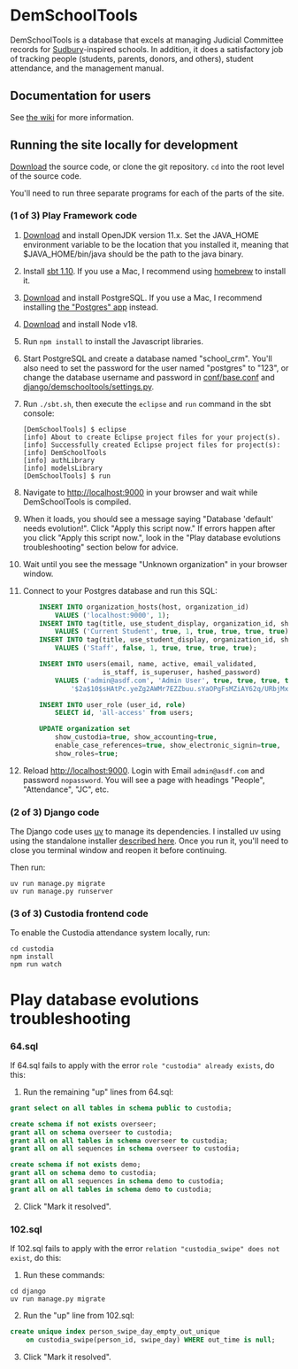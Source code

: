 # DemSchoolTools

DemSchoolTools is a database that excels at managing Judicial Committee records
for [Sudbury](https://en.wikipedia.org/wiki/Sudbury_school)-inspired schools.
In addition, it does a satisfactory job of tracking people (students, parents,
donors, and others), student attendance, and the management manual.

## Documentation for users

See [the wiki](https://github.com/schmave/demschooltools/wiki/) for more information.

## Running the site locally for development

[Download](https://github.com/schmave/demschooltools/archive/master.zip) the source code, or clone the git repository. `cd` into the root level of the source code.

You'll need to run three separate programs for each of the parts of the site.

### (1 of 3) Play Framework code

1.  [Download](https://openjdk.org/) and install OpenJDK version 11.x. Set the JAVA_HOME environment variable to be the location that you installed it, meaning that $JAVA_HOME/bin/java should be the path to the java binary.

1.  Install [sbt 1.10](https://www.scala-sbt.org/download/). If you use a Mac, I recommend using [homebrew](https://brew.sh/) to install it.

1.  [Download](http://www.postgresql.org/download/) and install PostgreSQL. If you use a Mac, I recommend installing [the "Postgres" app](https://postgresapp.com/) instead.

1.  [Download](https://nodejs.org/en/download/releases/) and install Node v18.

1.  Run `npm install` to install the Javascript libraries.

1.  Start PostgreSQL and create a database named "school_crm". You'll also need to set the password for the user named "postgres" to "123", or change the database username and password in [conf/base.conf](conf/base.conf) and [django/demschooltools/settings.py](django/demschooltools/settings.py).

1.  Run `./sbt.sh`, then execute the `eclipse` and `run` command in the sbt console:

        [DemSchoolTools] $ eclipse
        [info] About to create Eclipse project files for your project(s).
        [info] Successfully created Eclipse project files for project(s):
        [info] DemSchoolTools
        [info] authLibrary
        [info] modelsLibrary
        [DemSchoolTools] $ run

1.  Navigate to [http://localhost:9000](http://localhost:9000) in your browser
    and wait while DemSchoolTools is compiled.

1.  When it loads, you should see a message saying
    "Database 'default' needs evolution!". Click "Apply this script now." If errors happen after you click "Apply this script now.", look in the "Play database evolutions troubleshooting" section below for advice.

1.  Wait until you see the message "Unknown organization" in your browser window.

1.  Connect to your Postgres database and run this SQL:

    ```sql
        INSERT INTO organization_hosts(host, organization_id)
            VALUES ('localhost:9000', 1);
        INSERT INTO tag(title, use_student_display, organization_id, show_in_jc, show_in_attendance, show_in_account_balances, show_in_roles)
            VALUES ('Current Student', true, 1, true, true, true, true);
        INSERT INTO tag(title, use_student_display, organization_id, show_in_jc, show_in_attendance, show_in_account_balances, show_in_roles)
            VALUES ('Staff', false, 1, true, true, true, true);

        INSERT INTO users(email, name, active, email_validated,
                        is_staff, is_superuser, hashed_password)
            VALUES ('admin@asdf.com', 'Admin User', true, true, true, true,
                '$2a$10$sHAtPc.yeZg2AWMr7EZZbuu.sYaOPgFsMZiAY62q/URbjMxU3jB.q');

        INSERT INTO user_role (user_id, role)
            SELECT id, 'all-access' from users;

        UPDATE organization set
            show_custodia=true, show_accounting=true,
            enable_case_references=true, show_electronic_signin=true,
            show_roles=true;
    ```

1.  Reload [http://localhost:9000](http://localhost:9000). Login with Email `admin@asdf.com` and password `nopassword`. You will see
    a page with headings "People", "Attendance", "JC", etc.

### (2 of 3) Django code

The Django code uses [uv](https://docs.astral.sh/uv/) to manage its dependencies. I installed uv using using the standalone installer [described here](https://docs.astral.sh/uv/getting-started/installation/#standalone-installer). Once you run it, you'll need to close you terminal window and reopen it before continuing.

Then run:

    uv run manage.py migrate
    uv run manage.py runserver

### (3 of 3) Custodia frontend code

To enable the Custodia attendance system locally, run:

    cd custodia
    npm install
    npm run watch

# Play database evolutions troubleshooting

### 64.sql

If 64.sql fails to apply with the error `role "custodia" already exists`,
do this:

1. Run the remaining "up" lines from 64.sql:

```sql
grant select on all tables in schema public to custodia;

create schema if not exists overseer;
grant all on schema overseer to custodia;
grant all on all tables in schema overseer to custodia;
grant all on all sequences in schema overseer to custodia;

create schema if not exists demo;
grant all on schema demo to custodia;
grant all on all sequences in schema demo to custodia;
grant all on all tables in schema demo to custodia;
```

2. Click "Mark it resolved".

### 102.sql

If 102.sql fails to apply with the error `relation "custodia_swipe" does not exist`, do this:

1. Run these commands:

```
cd django
uv run manage.py migrate
```

2. Run the "up" line from 102.sql:

```sql
create unique index person_swipe_day_empty_out_unique
    on custodia_swipe(person_id, swipe_day) WHERE out_time is null;
```

3. Click "Mark it resolved".
